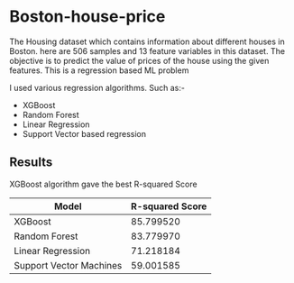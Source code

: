 # Boston-house-price
The Housing dataset which contains information about different houses in Boston. here are 506 samples and 13 feature variables in this dataset. The objective is to predict the value of prices of the house using the given features. This is a regression based ML problem

I used various regression algorithms. Such as:-
- XGBoost
- Random Forest
- Linear Regression
- Support Vector based regression 

## Results
XGBoost algorithm gave the best R-squared Score
	 
| Model      | R-squared Score |
| ----------- | ----------- |
| XGBoost	      | 85.799520       |
| Random Forest	    | 83.779970        |
| Linear Regression		      |  71.218184       |
| Support Vector Machines	    |  59.001585       |
